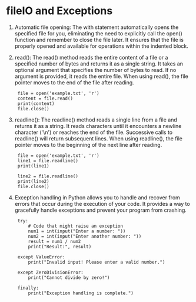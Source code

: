 # fileIO and Exceptions

1. Automatic file opening: The with statement automatically opens the specified file for you, eliminating the need to explicitly call the open() function and remember to close the file later. It ensures that the file is properly opened and available for operations within the indented block.

2. read(): The read() method reads the entire content of a file or a specified number of bytes and returns it as a single string. It takes an optional argument that specifies the number of bytes to read. If no argument is provided, it reads the entire file. When using read(), the file pointer moves to the end of the file after reading.

        file = open('example.txt', 'r')
        content = file.read()
        print(content)
        file.close()

3. readline(): The readline() method reads a single line from a file and returns it as a string. It reads characters until it encounters a newline character ('\n') or reaches the end of the file. Successive calls to readline() will return subsequent lines. When using readline(), the file pointer moves to the beginning of the next line after reading.

        file = open('example.txt', 'r')
        line1 = file.readline()
        print(line1)

        line2 = file.readline()
        print(line2)
        file.close()

4. Exception handling in Python allows you to handle and recover from errors that occur during the execution of your code. It provides a way to gracefully handle exceptions and prevent your program from crashing.

        try:
            # Code that might raise an exception
            num1 = int(input("Enter a number: "))
            num2 = int(input("Enter another number: "))
            result = num1 / num2
            print("Result:", result)

        except ValueError:
            print("Invalid input! Please enter a valid number.")

        except ZeroDivisionError:
            print("Cannot divide by zero!")

        finally:
            print("Exception handling is complete.")

